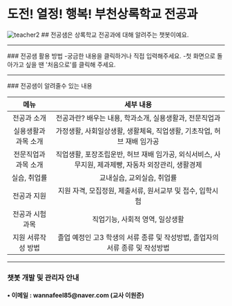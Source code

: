 # 도전! 열정! 행복! 부천상록학교 전공과
<img src="https://camo.githubusercontent.com/8b659fef7cf83cf8b75a47e22fe622c8dc16fe2a0cf9ec9d3e89be90c6ca450c/687474703a2f2f7777772e62756368656f6e74696d65732e636f6d2f6e6577732f70686f746f2f3230303930342f343739382d322d383531352e6a7067" alt="teacher2" />
## 전공샘은 상록학교 전공과에 대해 알려주는 챗봇이예요.
<hr />
### 전공샘 활용 방법
-궁금한 내용을 클릭하거나 직접 입력해주세요.  
-첫 화면으로 돌아가고 싶을 땐 '처음으로'를 클릭해 주세요.
<hr />
### 전공샘이 알려줄수 있는 내용
<table>
  <thead>
    <tr>
      <th style="text-align: center">메뉴</th>
      <th style="text-align: center">세부 내용</th>
    </tr>
  </thead>
  <tbody>
    </tr>
      <td style="text-align: center">전공과 소개</td>
      <td style="text-align: center">전공과란? 배우는 내용, 학과소개, 실용생활과, 전문직업과</td>
    </tr>
    <tr>
      <td style="text-align: center">실용생활과 과목 소개</td>
      <td style="text-align: center">가정생활, 사회일상생활, 생활체육, 직업생활, 기초작업, 허브 재배 임가공</td>
    </tr>
    <tr>
      <td style="text-align: center">전문직업과 과목 소개</td>
      <td style="text-align: center">직업생활, 포장조립운반, 허브 재배 임가공, 외식서비스, 사무지원, 제과제빵, 자동차 외장관리, 생활경제 </td>
    </tr>
    <tr>
      <td style="text-align: center">실습, 취업률</td>
      <td style="text-align: center">교내실습, 교외실습, 취업률 </td>
    </tr>
    <tr>
      <td style="text-align: center">전공과 지원</td>
      <td style="text-align: center">지원 자격, 모집정원, 제출서류, 원서교부 및 접수, 입학시험</td>
    </tr>
    <tr>
      <td style="text-align: center">전공과 시험 과목</td>
      <td style="text-align: center">직업기능, 사회적 영역, 일상생활</td>
    </tr>
    <tr>
      <td style="text-align: center">지원 서류작성 방법</td>
      <td style="text-align: center">졸업 예정인 고3 학생의 서류 종류 및 작성방법, 졸업자의 서류 종류 및 작성방법</td>
    </tr>
  </tbody>
</table>

<hr />

<h3 id="-챗봇-개발-및-관리자-안내"> 챗봇 개발 및 관리자 안내</h3>

<h4 id="-이메일--wannafeel85@navercom-교사 이원준">• 이메일 : wannafeel85@naver.com (교사 이원준)
